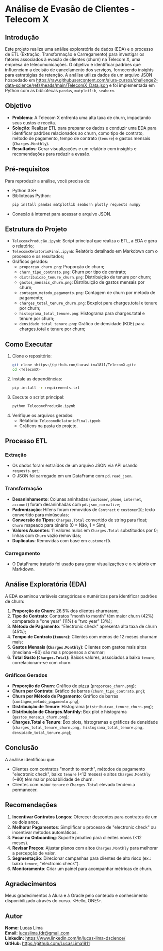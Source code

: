 # Análise de Evasão de Clientes - Telecom X

## Introdução
Este projeto realiza uma análise exploratória de dados (EDA) e o processo de ETL (Extração, Transformação e Carregamento) para investigar os fatores associados à evasão de clientes (churn) na Telecom X, uma empresa de telecomunicações. O objetivo é identificar padrões que influenciam a decisão de cancelamento dos serviços, fornecendo insights para estratégias de retenção. A análise utiliza dados de um arquivo JSON hospedado em https://raw.githubusercontent.com/alura-cursos/challenge2-data-science/refs/heads/main/TelecomX_Data.json e foi implementada em Python com as bibliotecas `pandas`, `matplotlib`, `seaborn`.

## Objetivo
- **Problema**: A Telecom X enfrenta uma alta taxa de churn, impactando seus custos e receita.
- **Solução**: Realizar ETL para preparar os dados e conduzir uma EDA para identificar padrões relacionados ao churn, como tipo de contrato, método de pagamento, tempo de contrato (`tenure`) e gastos mensais (`Charges.Monthly`).
- **Resultados**: Gerar visualizações e um relatório com insights e recomendações para reduzir a evasão.

## Pré-requisitos
Para reproduzir a análise, você precisa de:
- Python 3.8+
- Bibliotecas Python:
  ```bash
  pip install pandas matplotlib seaborn plotly requests numpy
  ```
- Conexão à internet para acessar o arquivo JSON.

## Estrutura do Projeto
- `TelecomxProdução.ipynb`: Script principal que realiza o ETL, a EDA e gera o relatório;
- `TelecomxRelatorioFinal.ipynb`: Relatório detalhado em Markdown com o processo e os resultados;
- Gráficos gerados:
  - `proporcao_churn.png`: Proporção de churn;
  - `churn_tipo_contrato.png`: Churn por tipo de contrato;
  - `distribuicao_tenure_churn.png`: Distribuição de tenure por churn;
  - `gastos_mensais_churn.png`: Distribuição de gastos mensais por churn;
  - `contagem_metodo_pagamento.png`: Contagem de churn por método de pagamento;
  - `charges_total_tenure_churn.png`: Boxplot para charges.total e tenure por churn;
  - `histograma_total_tenure.png`: Histograma para charges.total e tenure por churn;
  - `densidade_total_tenure.png`: Gráfico de densidade (KDE) para charges.total e tenure por churn;

## Como Executar
1. Clone o repositório:
   ```bash
   git clone <https://github.com/LucasLima1811/TelecomX.git>
   cd <TelecomX>
   ```
2. Instale as dependências:
   ```bash
   pip install -r requirements.txt
   ```
3. Execute o script principal:
   ```bash
   python TelecomxProdução.ipynb
   ```
4. Verifique os arquivos gerados:
   - Relatório: `TelecomxRelatorioFinal.ipynb`
   - Gráficos na pasta do projeto.

## Processo ETL
### Extração
- Os dados foram extraídos de um arquivo JSON via API usando `requests.get`;
- O JSON foi carregado em um DataFrame com `pd.read_json`.

### Transformação
- **Desaninhamento**: Colunas aninhadas (`customer`, `phone`, `internet`, `account`) foram desaninhadas com `pd.json_normalize`;
- **Padronização**: Hífens foram removidos de `Contract` e `customerID`; texto convertido para minúsculas;
- **Conversão de Tipos**: `Charges.Total` convertido de string para float; `Churn` mapeado para binário (0 = Não, 1 = Sim);
- **Valores Ausentes**: 11 valores nulos em `Charges.Total` substituídos por 0; linhas com `Churn` vazio removidas;
- **Duplicatas**: Removidas com base em `customerID`.

### Carregamento
- O DataFrame tratado foi usado para gerar visualizações e o relatório em Markdown.

## Análise Exploratória (EDA)
A EDA examinou variáveis categóricas e numéricas para identificar padrões de churn:
1. **Proporção de Churn**: 26.5% dos clientes churnaram;
2. **Tipo de Contrato**: Contratos "month to month" têm maior churn (42%) comparado a "one year" (11%) e "two year" (3%);
3. **Método de Pagamento**: "Electronic check" apresenta alta taxa de churn (45%);
4. **Tempo de Contrato (`tenure`)**: Clientes com menos de 12 meses churnam mais;
5. **Gastos Mensais (`Charges.Monthly`)**: Clientes com gastos mais altos (mediana ~80) são mais propensos a churnar;
6. **Total Gasto (`Charges.Total`)**: Baixos valores, associados a baixo `tenure`, correlacionam-se com churn.

### Gráficos Gerados
- **Proporção de Churn**: Gráfico de pizza (`proporcao_churn.png`);
- **Churn por Contrato**: Gráfico de barras (`churn_tipo_contrato.png`);
- **Churn por Método de Pagamento**: Gráfico de barras (`contagem_metodo_pagamento.png`);
- **Distribuição de Tenure**: Histograma (`distribuicao_tenure_churn.png`);
- **Distribuição de Charges.Monthly**: Box plot e histograma (`gastos_mensais_churn.png`);
- **Charges.Total e Tenure**: Box plots, histogramas e gráficos de densidade (`charges_total_tenure_churn.png, histograma_total_tenure.png, densidade_total_tenure.png`);

## Conclusão
A análise identificou que:
- Clientes com contratos "month to month", métodos de pagamento "electronic check", baixo `tenure` (<12 meses) e altos `Charges.Monthly` (~80) têm maior probabilidade de churn.
- Clientes com maior `tenure` e `Charges.Total` elevado tendem a permanecer.

## Recomendações
1. **Incentivar Contratos Longos**: Oferecer descontos para contratos de um ou dois anos.
2. **Melhorar Pagamentos**: Simplificar o processo de "electronic check" ou incentivar métodos automáticos.
3. **Focar no Onboarding**: Suporte proativo para clientes novos (<12 meses).
4. **Revisar Preços**: Ajustar planos com altos `Charges.Monthly` para melhorar a percepção de valor.
5. **Segmentação**: Direcionar campanhas para clientes de alto risco (ex.: baixo `tenure`, "electronic check").
6. **Monitoramento**: Criar um painel para acompanhar métricas de churn.

## Agradecimentos

Meus gradecimentos à Alura e à Oracle pelo conteúdo e conhecimento disponibilizado através do curso.
<Hello, ONE!>.

## Autor

**Nome:** Lucas Lima  
**Email:** lucaslima.fdr@gmail.com  
**LinkedIn:** https://www.linkedin.com/in/lucas-lima-dscience/  
**GitHub:** https://github.com/LucasLima1811  
